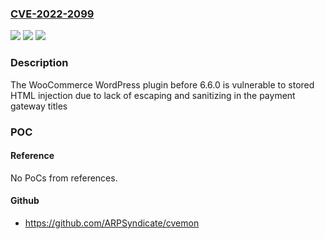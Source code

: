 ### [CVE-2022-2099](https://cve.mitre.org/cgi-bin/cvename.cgi?name=CVE-2022-2099)
![](https://img.shields.io/static/v1?label=Product&message=WooCommerce&color=blue)
![](https://img.shields.io/static/v1?label=Version&message=0%3C%206.6.0%20&color=brighgreen)
![](https://img.shields.io/static/v1?label=Vulnerability&message=CWE-116%20Improper%20Encoding%20or%20Escaping%20of%20Output&color=brighgreen)

### Description

The WooCommerce WordPress plugin before 6.6.0 is vulnerable to stored HTML injection due to lack of escaping and sanitizing in the payment gateway titles

### POC

#### Reference
No PoCs from references.

#### Github
- https://github.com/ARPSyndicate/cvemon

